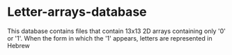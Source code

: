 # Letter-arrays-database

This database contains files that contain 13x13 2D arrays containing only '0' or '1'.
When the form in which the '1' appears, letters are represented in Hebrew
